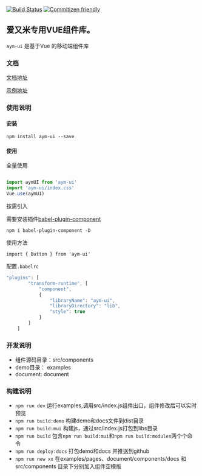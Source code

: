 
[![Build Status](https://travis-ci.org/Aiyoumi-FE/aym-ui.svg?branch=master)](https://travis-ci.org/Aiyoumi-FE/aym-ui)
[![Commitizen friendly](https://img.shields.io/badge/commitizen-friendly-brightgreen.svg)](http://commitizen.github.io/cz-cli/)

## 爱又米专用VUE组件库。

`aym-ui` 是基于Vue 的移动端组件库

### 文档

[文档地址](https://aiyoumi-fe.github.io/aym-ui/document.html#/)

[示例地址](https://aiyoumi-fe.github.io/aym-ui/examples.html#/)


### 使用说明

#### 安装
```
npm install aym-ui --save
```

#### 使用

全量使用

```javascript

import aymUI from 'aym-ui'  
import 'aym-ui/index.css'
Vue.use(aymUI) 

```

按需引入

需要安装插件[babel-plugin-component](https://github.com/ElementUI/babel-plugin-component)
```
npm i babel-plugin-component -D
``` 
使用方法

```
import { Button } from 'aym-ui'
```

配置`.babelrc`

```javascript
"plugins": [
        "transform-runtime", [
            "component",
            {
                "libraryName": "aym-ui",
                "libraryDirectory": "lib",
                "style": true
            }
        ]
    ]
```

<!-- 
按模块引用

npm install babel-plugin-import --save-dev -->


### 开发说明
- 组件源码目录：src/components 
- demo目录： examples
- document: document 

### 构建说明 
- `npm run dev` 运行examples,调用src/index.js组件出口，组件修改后可以实时预览
- `npm run build:demo`  构建demo和docs文件到dist目录
- `npm run build:mui`  构建js，通过src/index.js打包到libs目录
- `npm run build`  包含`npm run build:mui`和`npm run build:modules`两个个命令
- `npm run deploy:docs` 打包demo和docs 并推送到github 
- `npm run new xx`  在examples/pages、document/components/docs 和 src/components  目录下分别加入组件空模版

 
